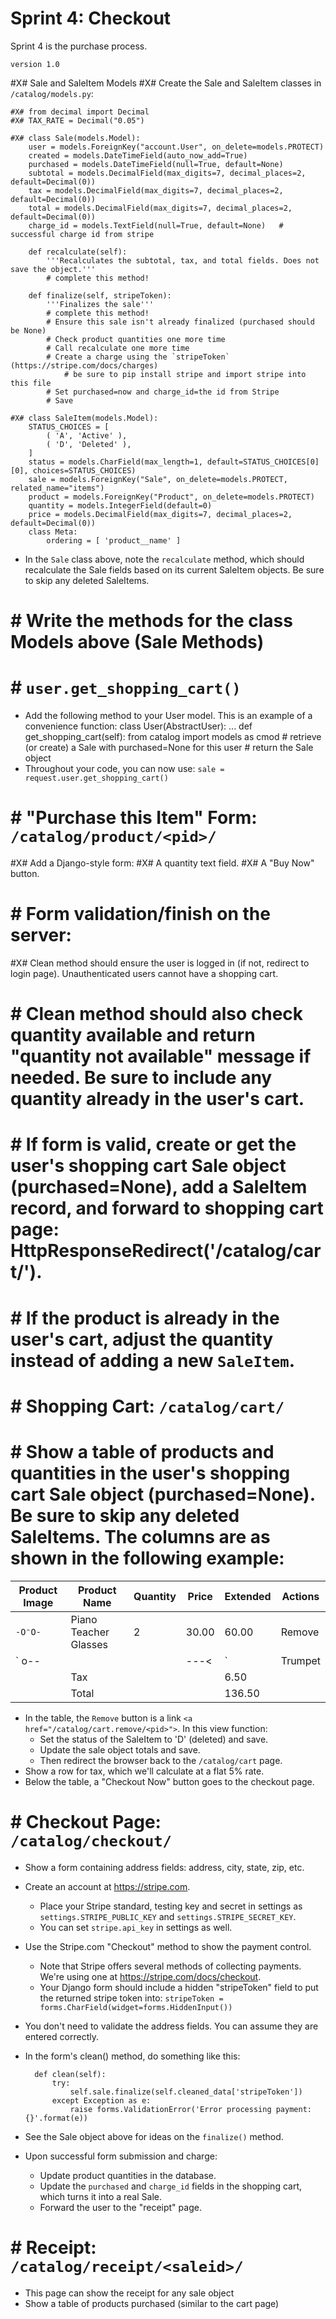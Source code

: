 # Sprint 4: Checkout

Sprint 4 is the purchase process.

`version 1.0`

#X# Sale and SaleItem Models
#X# Create the Sale and SaleItem classes in `/catalog/models.py`:

    #X# from decimal import Decimal
    #X# TAX_RATE = Decimal("0.05")

    #X# class Sale(models.Model):
        user = models.ForeignKey("account.User", on_delete=models.PROTECT)
        created = models.DateTimeField(auto_now_add=True)
        purchased = models.DateTimeField(null=True, default=None)
        subtotal = models.DecimalField(max_digits=7, decimal_places=2, default=Decimal(0))
        tax = models.DecimalField(max_digits=7, decimal_places=2, default=Decimal(0))
        total = models.DecimalField(max_digits=7, decimal_places=2, default=Decimal(0))
        charge_id = models.TextField(null=True, default=None)   # successful charge id from stripe

        def recalculate(self):
            '''Recalculates the subtotal, tax, and total fields. Does not save the object.'''
            # complete this method!

        def finalize(self, stripeToken):
            '''Finalizes the sale'''
            # complete this method!
            # Ensure this sale isn't already finalized (purchased should be None)
            # Check product quantities one more time
            # Call recalculate one more time
            # Create a charge using the `stripeToken` (https://stripe.com/docs/charges)
                # be sure to pip install stripe and import stripe into this file
            # Set purchased=now and charge_id=the id from Stripe
            # Save

    #X# class SaleItem(models.Model):
        STATUS_CHOICES = [
            ( 'A', 'Active' ),
            ( 'D', 'Deleted' ),
        ]
        status = models.CharField(max_length=1, default=STATUS_CHOICES[0][0], choices=STATUS_CHOICES)
        sale = models.ForeignKey("Sale", on_delete=models.PROTECT, related_name="items")
        product = models.ForeignKey("Product", on_delete=models.PROTECT)
        quantity = models.IntegerField(default=0)
        price = models.DecimalField(max_digits=7, decimal_places=2, default=Decimal(0))
        class Meta:
            ordering = [ 'product__name' ]

* In the `Sale` class above, note the `recalculate` method, which should recalculate the Sale fields based on its current SaleItem objects. Be sure to skip any deleted SaleItems.


# # Write the methods for the class Models above (Sale Methods)


# # `user.get_shopping_cart()`
* Add the following method to your User model. This is an example of a convenience function:
    class User(AbstractUser):
        ...
        def get_shopping_cart(self):
            from catalog import models as cmod
            # retrieve (or create) a Sale with purchased=None for this user
            # return the Sale object
* Throughout your code, you can now use: `sale = request.user.get_shopping_cart()`


# # "Purchase this Item" Form: `/catalog/product/<pid>/`
#X# Add a Django-style form:
   #X# A quantity text field.
   #X# A "Buy Now" button.
# # Form validation/finish on the server:
  #X# Clean method should ensure the user is logged in (if not, redirect to login page). Unauthenticated users cannot have a shopping cart.
  # # Clean method should also check quantity available and return "quantity not available" message if needed. Be sure to include any quantity already in the user's cart.
  # # If form is valid, create or get the user's shopping cart Sale object (purchased=None), add a SaleItem record, and forward to shopping cart page: HttpResponseRedirect('/catalog/cart/').
  # # If the product is already in the user's cart, adjust the quantity instead of adding a new `SaleItem`.
 

# # Shopping Cart: `/catalog/cart/`
  # # Show a table of products and quantities in the user's shopping cart Sale object (purchased=None). Be sure to skip any deleted SaleItems. The columns are as shown in the following example:
| Product Image   | Product Name          | Quantity | Price | Extended | Actions |
|-----------------|-----------------------|----------|-------|----------|---------|
| ` -OᵔO- `       | Piano Teacher Glasses | 2        | 30.00 |   60.00  | Remove  |
| ` o--|||---<| ` | Trumpet               | 1        | 70.00 |   70.00  | Remove  |
|                 | Tax                   |          |       |    6.50  |         |
|                 | Total                 |          |       |  136.50  |         |

* In the table, the `Remove` button is a link `<a href="/catalog/cart.remove/<pid>">`.  In this view function:
  *  Set the status of the SaleItem to 'D' (deleted) and save.
  *  Update the sale object totals and save.
  *  Then redirect the browser back to the `/catalog/cart` page.
* Show a row for tax, which we'll calculate at a flat 5% rate.
* Below the table, a "Checkout Now" button goes to the checkout page.



# # Checkout Page: `/catalog/checkout/`
* Show a form containing address fields: address, city, state, zip, etc.
* Create an account at https://stripe.com.
  * Place your Stripe standard, testing key and secret in settings as `settings.STRIPE_PUBLIC_KEY` and `settings.STRIPE_SECRET_KEY`.
  * You can set `stripe.api_key` in settings as well.
* Use the Stripe.com "Checkout" method to show the payment control.
  * Note that Stripe offers several methods of collecting payments. We're using one at https://stripe.com/docs/checkout.
  * Your Django form should include a hidden "stripeToken" field to put the returned stripe token into: `stripeToken = forms.CharField(widget=forms.HiddenInput())`
* You don't need to validate the address fields. You can assume they are entered correctly.
* In the form's clean() method, do something like this:

        def clean(self):
            try:
                self.sale.finalize(self.cleaned_data['stripeToken'])
            except Exception as e:
                raise forms.ValidationError('Error processing payment: {}'.format(e))

* See the Sale object above for ideas on the `finalize()` method.
* Upon successful form submission and charge:
  * Update product quantities in the database.
  * Update the `purchased` and `charge_id` fields in the shopping cart, which turns it into a real Sale.
  * Forward the user to the "receipt" page.



# # Receipt: `/catalog/receipt/<saleid>/`
* This page can show the receipt for any sale object
* Show a table of products purchased (similar to the cart page)

